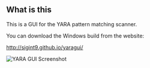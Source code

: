 What is this
------------

This is a GUI for the YARA pattern matching scanner.

You can download the Windows build from the website:

http://sigint9.github.io/yaragui/

![YARA GUI Screenshot](http://sigint9.github.io/yaragui/yaragui.png)
